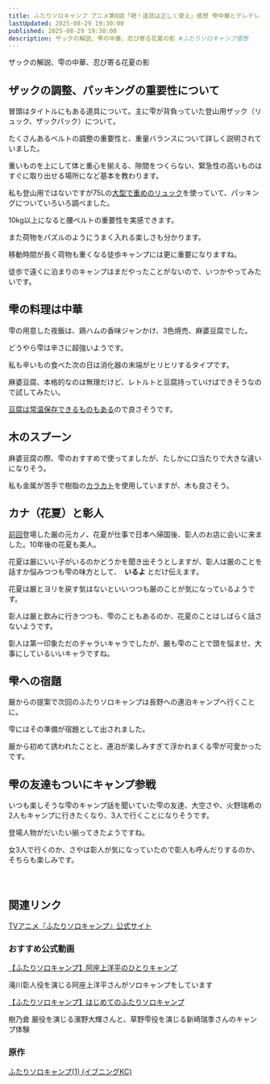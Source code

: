 ```yaml
---
title: ふたりソロキャンプ アニメ第8話「喝！道具は正しく使え」感想 雫中華とデレデレ
lastUpdated: 2025-08-29 19:30:00
published: 2025-08-29 19:30:00
description: ザックの解説、雫の中華、忍び寄る花夏の影 #ふたりソロキャンプ感想
---
```


ザックの解説、雫の中華、忍び寄る花夏の影

## ザックの調整、パッキングの重要性について

冒頭はタイトルにもある道具について。主に雫が背負っていた登山用ザック（リュック、ザックパック）について。

たくさんあるベルトの調整の重要性と、重量バランスについて詳しく説明されていました。

重いものを上にして体と重心を揃える、隙間をつくらない、緊急性の高いものはすぐに取り出せる場所になど基本を教わります。

私も登山用ではないですが75Lの[大型で重めのリュック](https://amzn.to/3JBfSZn)を使っていて、パッキングについていろいろ調べました。

10kg以上になると腰ベルトの重要性を実感できます。

また荷物をパズルのようにうまく入れる楽しさも分かります。

移動時間が長く荷物も重くなる徒歩キャンプには更に重要になりますね。

徒歩で遠くに泊まりのキャンプはまだやったことがないので、いつかやってみたいです。

## 雫の料理は中華

雫の用意した夜飯は、鶏ハムの香味ジャンかけ、3色焼売、麻婆豆腐でした。

どうやら雫は辛さに超強いようです。

私も辛いもの食べた次の日は消化器の末端がヒリヒリするタイプです。

麻婆豆腐、本格的なのは無理だけど、レトルトと豆腐持っていけばできそうなので試してみたい。

[豆腐は常温保存できるものもある](https://amzn.to/4oSV0gd)ので良さそうです。

## 木のスプーン

麻婆豆腐の際、雫のおすすめで使ってましたが、たしかに口当たりで大きな違いになりそう。

私も金属が苦手で樹脂の[カラカト](https://amzn.to/4fZVDAK)を使用していますが、木も良さそう。


## カナ（花夏）と彰人

[前回](/anime/2025-08-2solocamp-03)登場した厳の元カノ、花夏が仕事で日本へ帰国後、彰人のお店に会いに来ました。10年後の花夏も美人。

花夏は厳にいい子がいるのかどうかを聞き出そうとしますが、彰人は厳のことを話すか悩みつつも雫の味方として、　**いるよ** とだけ伝えます。

花夏は厳とヨリを戻す気はないといいつつも厳のことが気になっているようです。

彰人は厳と飲みに行きつつも、雫のこともあるのか、花夏のことはしばらく話さないようです。

彰人は第一印象ただのチャラいキャラでしたが、厳も雫のことで頭を悩ませ、大事にしているいいキャラですね。

## 雫への宿題

厳からの提案で次回のふたりソロキャンプは長野への連泊キャンプへ行くことに。

雫にはその準備が宿題として出されました。

厳から初めて誘われたことと、連泊が楽しみすぎて浮かれまくる雫が可愛かったです。

## 雫の友達もついにキャンプ参戦

いつも楽しそうな雫のキャンプ話を聞いていた雫の友達、大空さや、火野瑞希の2人もキャンプに行きたくなり、3人で行くことになりそうです。

登場人物がだいたい揃ってきたようですね。

女3人で行くのか、さやは彰人が気になっていたので彰人も呼んだりするのか、そちらも楽しみです。

　
## 関連リンク

[TVアニメ『ふたりソロキャンプ』公式サイト](https://2solocamp-anime.com/)

### おすすめ公式動画

[【ふたりソロキャンプ】阿座上洋平のひとりキャンプ](https://www.youtube.com/watch?v=YFk94cB5ZGs&t=913s)

滝川彰人役を演じる阿座上洋平さんがソロキャンプをしています


[【ふたりソロキャンプ】はじめてのふたりソロキャンプ](https://www.youtube.com/watch?v=hXye3n3Mmuo)

樹乃倉 厳役を演じる濱野大輝さんと、草野雫役を演じる新崎瑞季さんのキャンプ体験


### 原作  
[ふたりソロキャンプ(1) (イブニングKC) ](https://amzn.to/3JyPHSY)
